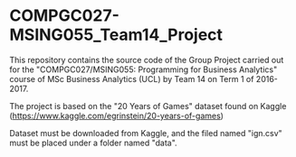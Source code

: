# COMPGC027-MSING055_Team14_Project
This repository contains the source code of the Group Project carried out for the "COMPGC027/MSING055: Programming for Business Analytics" course of MSc Business Analytics (UCL) by Team 14 on Term 1 of 2016-2017.

The project is based on the "20 Years of Games" dataset found on Kaggle (https://www.kaggle.com/egrinstein/20-years-of-games)

Dataset must be downloaded from Kaggle, and the filed named "ign.csv" must be placed under a folder named "data".

